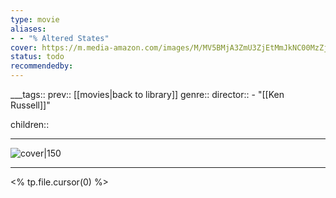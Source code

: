 ```yaml
---
type: movie
aliases:
- - "% Altered States"
cover: https://m.media-amazon.com/images/M/MV5BMjA3ZmU3ZjEtMmJkNC00MzZjLWEzZTEtZDdmN2Y3OWJhMmFjXkEyXkFqcGc@._V1_SX300.jpg
status: todo
recommendedby:
---
```

___tags:: prev:: [[movies|back to library]]
genre::
director:: - "[[Ken Russell]]"
  
children::
___
![cover|150](https://m.media-amazon.com/images/M/MV5BMjA3ZmU3ZjEtMmJkNC00MzZjLWEzZTEtZDdmN2Y3OWJhMmFjXkEyXkFqcGc@._V1_SX300.jpg)
___
<% tp.file.cursor(0) %>
